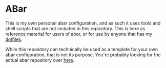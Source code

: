 # ABar

This is my own personal abar configuration, and as such it uses tools and shell
scripts that are not included in this repository. This is here as reference
material for users of abar, or for use by anyone that has my
[dotfiles](https://github.com/nebulaeandstars/dotfiles).

While this repository can technically be used as a template for your own abar
configuration, that is not its purpose. You're probably looking for the actual
abar repository over [here](https://github.com/nebulaeandstars/abar).

